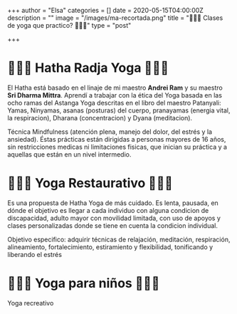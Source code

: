 +++
author = "Elsa"
categories = []
date = 2020-05-15T04:00:00Z
description = ""
image = "/images/ma-recortada.png"
title = "🧘🏻‍♀️ Clases de yoga que practico? 🧘🏻‍♀️"
type = "post"

+++
# 🧘🏻‍♀️ Hatha Radja Yoga 🧘🏻‍♀️

El Hatha está basado en el linaje de mi maestro **Andrei Ram** y su maestro **Sri Dharma Mittra**. Aprendí a trabajar con la ética del Yoga basada en las ocho ramas del Astanga Yoga descritas en el libro del maestro Patanyali: Yamas, Ninyamas, asanas (posturas) del cuerpo, pranayamas (energia vital, la respiracion), Dharana (concentracion) y Dyana (meditacion).

Técnica Mindfulness (atención plena, manejo del dolor, del estrés y la ansiedad). Éstas prácticas están dirigidas a personas mayores de 16 años, sin restricciones medicas ni limitaciones fisicas, que inician su práctica y a aquellas que están en un nivel intermedio.

# 🧘🏻‍♀️ Yoga Restaurativo 🧘🏻‍♀️

Es una propuesta de Hatha Yoga de más cuidado. Es lenta, pausada, en dónde el objetivo es llegar a cada individuo con alguna condicion de discapacidad, adulto mayor con movilidad limitada, con uso de apoyos y clases personalizadas donde se tiene en cuenta la condicion individual. 

Objetivo especifico: adquirir técnicas de relajación, meditación, respiración, alineamiento, fortalecimiento, estiramiento y flexibilidad, tonificando y liberando el estrés

# 🧘🏻‍♀️  Yoga para niños 🧘🏻‍♀️

Yoga recreativo